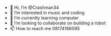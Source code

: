 - 👋 Hi, I’m @Crashman34
- 👀 I’m interested in music and coding
- 🌱 I’m currently learning computer
- 💞️ I’m looking to collaborate on building a robot
- 📫 How to reach me 08174186095

<!---
Crashman34/Crashman34 is a ✨ special ✨ repository because its `README.md` (this file) appears on your GitHub profile.
You can click the Preview link to take a look at your changes.
--->

